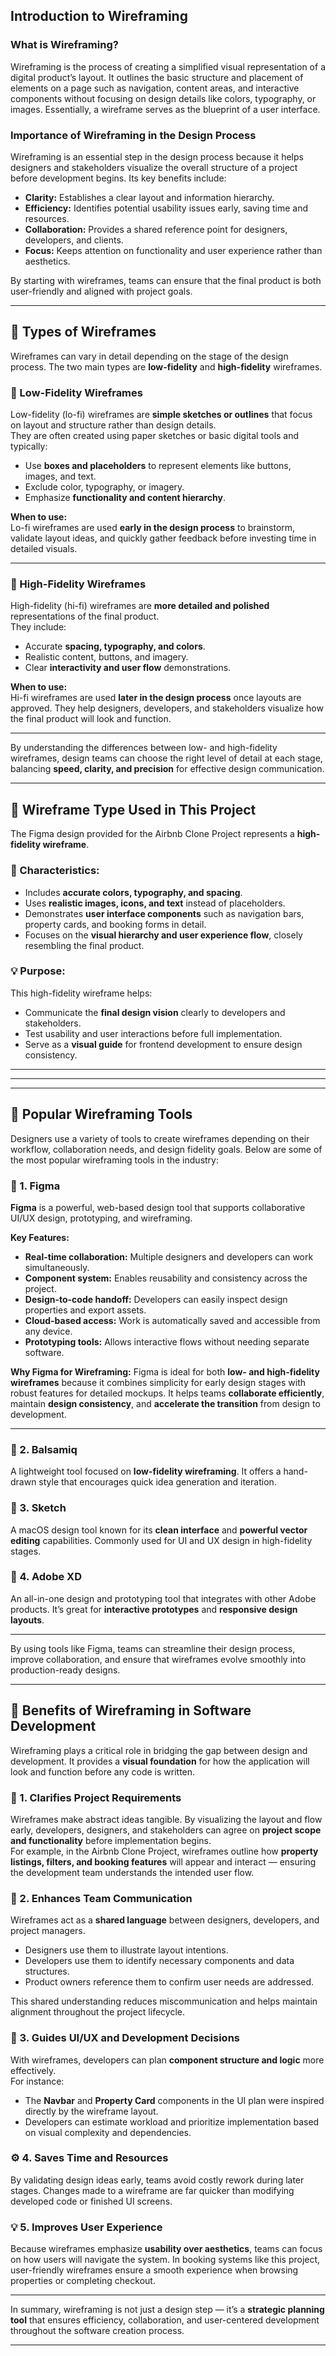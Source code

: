 ## Introduction to Wireframing

### What is Wireframing?

Wireframing is the process of creating a simplified visual representation of a digital product’s layout. It outlines the basic structure and placement of elements on a page such as navigation, content areas, and interactive components without focusing on design details like colors, typography, or images. Essentially, a wireframe serves as the blueprint of a user interface.

### Importance of Wireframing in the Design Process

Wireframing is an essential step in the design process because it helps designers and stakeholders visualize the overall structure of a project before development begins. Its key benefits include:

- **Clarity:** Establishes a clear layout and information hierarchy.
- **Efficiency:** Identifies potential usability issues early, saving time and resources.
- **Collaboration:** Provides a shared reference point for designers, developers, and clients.
- **Focus:** Keeps attention on functionality and user experience rather than aesthetics.

By starting with wireframes, teams can ensure that the final product is both user-friendly and aligned with project goals.

---

## 🧩 Types of Wireframes

Wireframes can vary in detail depending on the stage of the design process. The two main types are **low-fidelity** and **high-fidelity** wireframes.

### 🔹 Low-Fidelity Wireframes

Low-fidelity (lo-fi) wireframes are **simple sketches or outlines** that focus on layout and structure rather than design details.  
They are often created using paper sketches or basic digital tools and typically:

- Use **boxes and placeholders** to represent elements like buttons, images, and text.
- Exclude color, typography, or imagery.
- Emphasize **functionality and content hierarchy**.

**When to use:**  
Lo-fi wireframes are used **early in the design process** to brainstorm, validate layout ideas, and quickly gather feedback before investing time in detailed visuals.

---

### 🔹 High-Fidelity Wireframes

High-fidelity (hi-fi) wireframes are **more detailed and polished** representations of the final product.  
They include:

- Accurate **spacing, typography, and colors**.
- Realistic content, buttons, and imagery.
- Clear **interactivity and user flow** demonstrations.

**When to use:**  
Hi-fi wireframes are used **later in the design process** once layouts are approved. They help designers, developers, and stakeholders visualize how the final product will look and function.

---

By understanding the differences between low- and high-fidelity wireframes, design teams can choose the right level of detail at each stage, balancing **speed, clarity, and precision** for effective design communication.

---

## 🧱 Wireframe Type Used in This Project

The Figma design provided for the Airbnb Clone Project represents a **high-fidelity wireframe**.

### 🎨 Characteristics:

- Includes **accurate colors, typography, and spacing**.
- Uses **realistic images, icons, and text** instead of placeholders.
- Demonstrates **user interface components** such as navigation bars, property cards, and booking forms in detail.
- Focuses on the **visual hierarchy and user experience flow**, closely resembling the final product.

### 💡 Purpose:

This high-fidelity wireframe helps:

- Communicate the **final design vision** clearly to developers and stakeholders.
- Test usability and user interactions before full implementation.
- Serve as a **visual guide** for frontend development to ensure design consistency.

---

---

---

## 🧰 Popular Wireframing Tools

Designers use a variety of tools to create wireframes depending on their workflow, collaboration needs, and design fidelity goals. Below are some of the most popular wireframing tools in the industry:

### 🔹 1. Figma

**Figma** is a powerful, web-based design tool that supports collaborative UI/UX design, prototyping, and wireframing.

**Key Features:**

- **Real-time collaboration:** Multiple designers and developers can work simultaneously.
- **Component system:** Enables reusability and consistency across the project.
- **Design-to-code handoff:** Developers can easily inspect design properties and export assets.
- **Cloud-based access:** Work is automatically saved and accessible from any device.
- **Prototyping tools:** Allows interactive flows without needing separate software.

**Why Figma for Wireframing:**
Figma is ideal for both **low- and high-fidelity wireframes** because it combines simplicity for early design stages with robust features for detailed mockups. It helps teams **collaborate efficiently**, maintain **design consistency**, and **accelerate the transition** from design to development.

---

### 🔹 2. Balsamiq

A lightweight tool focused on **low-fidelity wireframing**. It offers a hand-drawn style that encourages quick idea generation and iteration.

### 🔹 3. Sketch

A macOS design tool known for its **clean interface** and **powerful vector editing** capabilities. Commonly used for UI and UX design in high-fidelity stages.

### 🔹 4. Adobe XD

An all-in-one design and prototyping tool that integrates with other Adobe products. It’s great for **interactive prototypes** and **responsive design layouts**.

---

By using tools like Figma, teams can streamline their design process, improve collaboration, and ensure that wireframes evolve smoothly into production-ready designs.

---

## 🚀 Benefits of Wireframing in Software Development

Wireframing plays a critical role in bridging the gap between design and development. It provides a **visual foundation** for how the application will look and function before any code is written.

### 🎯 1. Clarifies Project Requirements

Wireframes make abstract ideas tangible. By visualizing the layout and flow early, developers, designers, and stakeholders can agree on **project scope and functionality** before implementation begins.  
For example, in the Airbnb Clone Project, wireframes outline how **property listings, filters, and booking features** will appear and interact — ensuring the development team understands the intended user flow.

### 🤝 2. Enhances Team Communication

Wireframes act as a **shared language** between designers, developers, and project managers.

- Designers use them to illustrate layout intentions.
- Developers use them to identify necessary components and data structures.
- Product owners reference them to confirm user needs are addressed.

This shared understanding reduces miscommunication and helps maintain alignment throughout the project lifecycle.

### 🧩 3. Guides UI/UX and Development Decisions

With wireframes, developers can plan **component structure and logic** more effectively.  
For instance:

- The **Navbar** and **Property Card** components in the UI plan were inspired directly by the wireframe layout.
- Developers can estimate workload and prioritize implementation based on visual complexity and dependencies.

### ⚙️ 4. Saves Time and Resources

By validating design ideas early, teams avoid costly rework during later stages. Changes made to a wireframe are far quicker than modifying developed code or finished UI screens.

### 💡 5. Improves User Experience

Because wireframes emphasize **usability over aesthetics**, teams can focus on how users will navigate the system. In booking systems like this project, user-friendly wireframes ensure a smooth experience when browsing properties or completing checkout.

---

In summary, wireframing is not just a design step — it’s a **strategic planning tool** that ensures efficiency, collaboration, and user-centered development throughout the software creation process.

---

